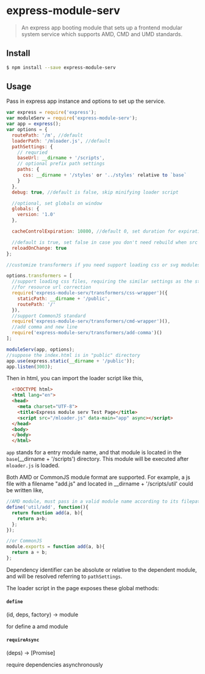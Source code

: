 # express-module-serv

> An express app booting module that sets up a frontend modular system service which supports AMD, CMD and UMD standards.


## Install

```sh
$ npm install --save express-module-serv
```


## Usage

Pass in express app instance and options to set up the service.

```js
var express = require('express');
var moduleServ = require('express-module-serv');
var app = express();
var options = {
  routePath: '/m', //default
  loaderPath: '/mloader.js', //default
  pathSettings: {
    // requried
    baseUrl: __dirname + '/scripts',
    // optional prefix path settings
    paths: {
      css: __dirname + '/styles' or '../styles' relative to `base`
    }
  },
  debug: true, //default is false, skip minifying loader script

  //optional, set globals on window
  globals: {
    version: '1.0'
  },

  cacheControlExpiration: 10800, //default 0, set duration for expiration in seconds

  //default is true, set false in case you don't need rebuild when src file is updated, for example in production environment.
  reloadOnChange: true
};

//customize transformers if you need support loading css or svg modules

options.transformers = [
  //support loading css files, requiring the similar settings as the static middleware needs
  //for resource url correction
  require('express-module-serv/transformers/css-wrapper')({
    staticPath: __dirname + '/public',
    routePath: '/'
  }),
  //support CommonJS standard
  require('express-module-serv/transformers/cmd-wrapper')(),
  //add comma and new line
  require('express-module-serv/transformers/add-comma')()
];

moduleServ(app, options);
//suppose the index.html is in "public" directory
app.use(express.static(__dirname + '/public'));
app.listen(3003);
```
Then in html, you can import the loader script like this,
```html
  <!DOCTYPE html>
  <html lang="en">
  <head>
    <meta charset="UTF-8">
    <title>Express module serv Test Page</title>
    <script src="/mloader.js" data-main="app" async></script>
  </head>
  <body>
  </body>
  </html>
```
`app` stands for a entry module name, and that module is located in the `base`(__dirname + '/scripts') directory.
This module will be executed after `mloader.js` is loaded.

Both AMD or CommonJS module format are supported.  For example, a js file with a filename "add.js" and located in  __dirname + '/scripts/util' could be written like,
```js
//AMD module, must pass in a valid module name according to its filepath
define('util/add', function(){
  return function add(a, b){
    return a+b;
  };
});

//or CommonJS
module.exports = function add(a, b){
  return a + b;
};
```

Dependency identifier can be absolute or relative to the dependent module, and will be resolved referring to `pathSettings`.



The loader script in the page exposes these global methods:
#### `define`

(id, deps, factory) -> module

for define a amd module

#### `requireAsync`

(deps) -> [Promise]

require dependencies asynchronously
